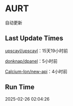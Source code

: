 # AURT

自动更新


## Last Update Times

[upscayl/upscayl](https://github.com/upscayl/upscayl)：15天19小时前

[donknap/dpanel](https://github.com/donknap/dpanel)：5小时前

[Calcium-Ion/new-api](https://github.com/Calcium-Ion/new-api)：4小时前


## Run Time
2025-02-26 02:04:26
